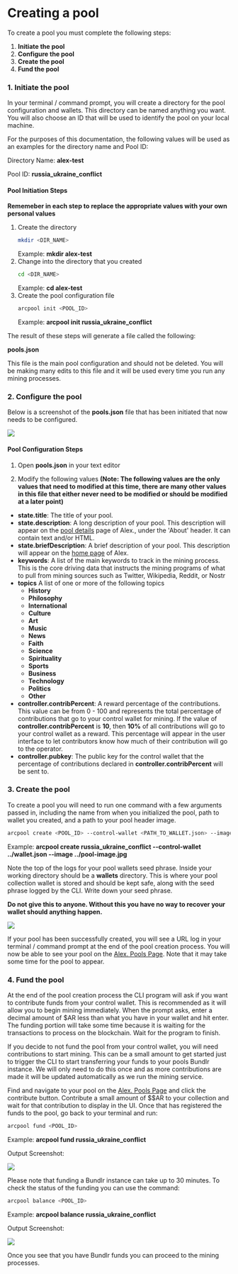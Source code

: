 # Creating a pool

To create a pool you must complete the following steps:

1. **Initiate the pool**
2. **Configure the pool**
3. **Create the pool**
4. **Fund the pool**

### 1. Initiate the pool

In your terminal / command prompt, you will create a directory for the pool configuration and wallets. This directory can be named anything you want. You will also choose an ID that will be used to identify the pool on your local machine.

For the purposes of this documentation, the following values will be used as an examples for the directory name and Pool ID:

Directory Name: **alex-test**

Pool ID: **russia_ukraine_conflict**

#### Pool Initiation Steps

**Rememeber in each step to replace the appropriate values with your own personal values**

1. Create the directory
   ```sh
   mkdir <DIR_NAME>
   ```
   Example: **mkdir alex-test**
2. Change into the directory that you created
   ```sh
   cd <DIR_NAME>
   ```
   Example: **cd alex-test**
3. Create the pool configuration file
   ```sh
   arcpool init <POOL_ID>
   ```
   Example: **arcpool init russia_ukraine_conflict**

The result of these steps will generate a file called the following:

**pools.json**

This file is the main pool configuration and should not be deleted. You will be making many edits to this file and it will
be used every time you run any mining processes.

### 2. Configure the pool

Below is a screenshot of the **pools.json** file that has been initiated that now needs to be configured.

![](https://arweave.net/bDYwoBuP7Ty9lDIhrfNolVZ-cBaI-OzzAKkV64Y74Mo)

#### Pool Configuration Steps

1. Open **pools.json** in your text editor

2. Modify the following values **(Note: The following values are the only values that need to modified at this time, there are many other values in this file that either never need to be modified or should be modified at a later point)**

- **state.title**: The title of your pool.
- **state.description**: A long description of your pool. This description will appear on the [pool details](https://alex.arweave.dev/#/pool/zIZXNTl-GtTDbO8eP8LpkHks5S5WhB4j82YX-N2RuGw) page of Alex., under the 'About' header. It can contain text and/or HTML.
- **state.briefDescription**: A brief description of your pool. This description will appear on the [home page](https://alex.arweave.dev) of Alex.
- **keywords**: A list of the main keywords to track in the mining process. This is the core driving data that instructs the mining programs of what to pull from mining sources such as Twitter, Wikipedia, Reddit, or Nostr
- **topics** A list of one or more of the following topics
  - **History**
  - **Philosophy**
  - **International**
  - **Culture**
  - **Art**
  - **Music**
  - **News**
  - **Faith**
  - **Science**
  - **Spirituality**
  - **Sports**
  - **Business**
  - **Technology**
  - **Politics**
  - **Other**
- **controller.contribPercent**: A reward percentage of the contributions. This value can be from 0 - 100 and represents the total percentage of contributions that go to your control wallet for mining. If the value of **controller.contribPercent** is **10**, then **10%** of all contributions will go to your control wallet as a reward. This percentage will appear in the user interface to let contributors know how much of their contribution will go to the operator.
- **controller.pubkey**: The public key for the control wallet that the percentage of contributions declared in **controller.contribPercent** will be sent to.

### 3. Create the pool

To create a pool you will need to run one command with a few arguments passed in, including the name from when you initialized the pool, path to wallet you created, and a path to your pool header image.

```sh
arcpool create <POOL_ID> --control-wallet <PATH_TO_WALLET.json> --image <PATH_TO_IMAGE>
```

Example: **arcpool create russia_ukraine_conflict --control-wallet ../wallet.json --image ../pool-image.jpg**

Note the top of the logs for your pool wallets seed phrase. Inside your working directory should be a **wallets** directory. This is where your pool collection wallet is stored and should be kept safe, along with the seed phrase logged by the CLI. Write down your seed phrase.

**Do not give this to anyone. Without this you have no way to recover your wallet should anything happen.**

![](https://arweave.net/9at6rfK4Ej3XOsdE5FUMmv8PSiM55hwtUUZAG96fASA)

If your pool has been successfully created, you will see a URL log in your terminal / command prompt at the end of the pool creation process. You will now be able to see your pool on the [Alex. Pools Page](https://alex.arweave.dev/#/pools). Note that it may take some time for the pool to appear.

### 4. Fund the pool

At the end of the pool creation process the CLI program will ask if you want to contribute funds from your control wallet. This is recommended as it will allow you to begin mining immediately. When the prompt asks, enter a decimal amount of $AR less than what you have in your wallet and hit enter. The funding portion will take some time because it is waiting for the transactions to process on the blockchain. Wait for the program to finish.

If you decide to not fund the pool from your control wallet, you will need contributions to start mining. This can be a small amount to get started just to trigger the CLI to start transferring your funds to your pools Bundlr instance. We will only need to do this once and as more contributions are made it will be updated automatically as we run the mining service.

Find and navigate to your pool on the [Alex. Pools Page](https://alex.arweave.dev/#/pools) and click the contribute button. Contribute a small amount of $$AR to your collection and wait for that contribution to display in the UI. Once that has registered the funds to the pool, go back to your terminal and run:

```sh
arcpool fund <POOL_ID>
```

Example: **arcpool fund russia_ukraine_conflict**

Output Screenshot:

![](https://arweave.net/z02hcBqrVeNbjYDIgyMImJVNv77QoSl2h73q0eksnwM)

Please note that funding a Bundlr instance can take up to 30 minutes. To check the status of the funding you can use the command:

```sh
arcpool balance <POOL_ID>
```

Example: **arcpool balance russia_ukraine_conflict**

Output Screenshot:

![](https://arweave.net/K2WdwCIYaKtipmGEQJrcn5flTMlwMgmYGJrycv9VAhU)

Once you see that you have Bundlr funds you can proceed to the mining processes.
